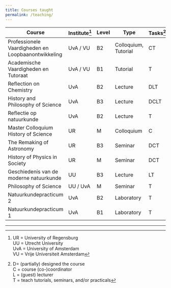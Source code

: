```yaml
---
title: Courses taught
permalink: /teaching/
---
```


| Course                                             | Institute[^inst] | Level | Type                 | Tasks[^tasks] | First | Last  |     |
| -------------------------------------------------- | ---------------- | ----- | -------------------- | ------------- | ----- | ----- | --- |
| Professionele Vaardigheden en Loopbaanontwikkeling | UvA / VU         | B2    | Colloquium, Tutorial | CT            | 23/24 | 24/25 |     |
| Academische Vaardigheden en Tutoraat               | UvA / VU         | B1    | Tutorial             | T             | 23/24 | 24/25 |     |
| Reflection on Chemistry                            | UvA              | B2    | Lecture              | DLT           | 23/24 | 24/25 |     |
| History and Philosophy of Science                  | UvA              | B3    | Lecture              | DCLT          | 16/17 | 24/25 |     |
| Reflectie op natuurkunde                           | UvA              | B2    | Lecture              | T             | 23/24 |       |     |
| Master Colloquium History of Science               | UR               | M     | Colloquium           | C             | 22/23 |       |     |
| The Remaking of Astronomy                          | UR               | B3    | Seminar              | DCT           | 21/22 |       |     |
| History of Physics in Society                      | UR               | M     | Seminar              | DCT           | 21/22 | 22/23 |     |
| Geschiedenis van de moderne natuurkunde            | UU               | B3    | Lecture              | LT            | 16/17 | 17/18 |     |
| Philosophy of Science                              | UU / UvA         | M     | Seminar              | T             | 14/15 | 15/16 |     |
| Natuurkundepracticum 2                             | UvA              | B2    | Laboratory           | T             | 08/09 | 09/10 |     |
| Natuurkundepracticum 1                             | UvA              | B1    | Laboratory           | T             | 08/09 |       |     |

----

[^tasks]: D= (partially) designed the course  
	C = course (co-)coordinator  
	L = (guest) lecturer  
	T = teach tutorials, seminars, and/or practicals

[^inst]: 
	UR = University of Regensburg  
	UU = Utrecht University  
	UvA = University of Amsterdam  
	VU = Vrije Universiteit Amsterdam
